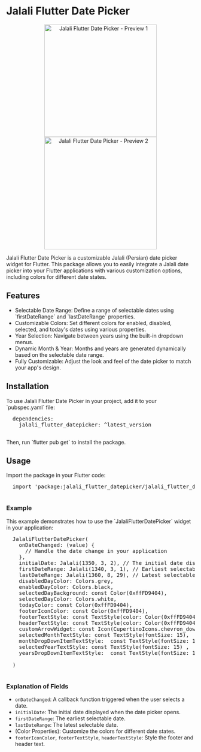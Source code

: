<!DOCTYPE html>
<html lang="en">
<head>
  <meta charset="UTF-8">
  <meta name="viewport" content="width=device-width, initial-scale=1.0">
</head>
<body>
  <h1>Jalali Flutter Date Picker</h1>

  <p align="center">
    <img src="https://imgurl.ir/uploads/l001167_1.jpg" width="300" alt="Jalali Flutter Date Picker - Preview 1" />
    <img src="https://imgurl.ir/uploads/t60130_2.jpg" width="300" alt="Jalali Flutter Date Picker - Preview 2" />
  </p>

  <p>Jalali Flutter Date Picker is a customizable Jalali (Persian) date picker widget for Flutter. This package allows you to easily integrate a Jalali date picker into your Flutter applications with various customization options, including colors for different date states.</p>

<h2>Features</h2>

  <ul>
    <li>Selectable Date Range: Define a range of selectable dates using `firstDateRange` and `lastDateRange` properties.</li>
    <li>Customizable Colors: Set different colors for enabled, disabled, selected, and today's dates using various properties.</li>
    <li>Year Selection: Navigate between years using the built-in dropdown menus.</li>
    <li>Dynamic Month & Year: Months and years are generated dynamically based on the selectable date range.</li>
    <li>Fully Customizable: Adjust the look and feel of the date picker to match your app's design.</li>
  </ul>

<h2>Installation</h2>

  <p>To use Jalali Flutter Date Picker in your project, add it to your `pubspec.yaml` file:</p>

  <pre>
  dependencies:
    jalali_flutter_datepicker: ^latest_version
  </pre>

  <p>Then, run `flutter pub get` to install the package.</p>

<h2>Usage</h2>

  <p>Import the package in your Flutter code:</p>

  <pre>
  import 'package:jalali_flutter_datepicker/jalali_flutter_datepicker.dart';
  </pre>

<h3>Example</h3>

  <p>This example demonstrates how to use the `JalaliFlutterDatePicker` widget in your application:</p>

  <pre>
  JalaliFlutterDatePicker(
    onDateChanged: (value) {
      // Handle the date change in your application
    },
    initialDate: Jalali(1350, 3, 2), // The initial date displayed
    firstDateRange: Jalali(1340, 3, 1), // Earliest selectable date
    lastDateRange: Jalali(1360, 8, 29), // Latest selectable date
    disabledDayColor: Colors.grey,
    enabledDayColor: Colors.black,
    selectedDayBackground: const Color(0xffFD9404),
    selectedDayColor: Colors.white,
    todayColor: const Color(0xffFD9404),
    footerIconColor: const Color(0xffFD9404),
    footerTextStyle: const TextStyle(color: Color(0xffFD9404), fontSize: 12),
    headerTextStyle: const TextStyle(color: Color(0xffFD9404)),
    customArrowWidget: const Icon(CupertinoIcons.chevron_down),
    selectedMonthTextStyle: const TextStyle(fontSize: 15),
    monthDropDownItemTextStyle:  const TextStyle(fontSize: 14),
    selectedYearTextStyle: const TextStyle(fontSize: 15) ,
    yearsDropDownItemTextStyle:  const TextStyle(fontSize: 14),

  )
  </pre>

<h3>Explanation of Fields</h3>

  <ul>
    <li><code>onDateChanged</code>: A callback function triggered when the user selects a date.</li>
    <li><code>initialDate</code>: The initial date displayed when the date picker opens.</li>
    <li><code>firstDateRange</code>: The earliest selectable date.</li>
    <li><code>lastDateRange</code>: The latest selectable date.</li>
    <li>(Color Properties): Customize the colors for different date states.</li>
    <li><code>footerIconColor</code>, <code>footerTextStyle</code>, <code>headerTextStyle</code>: Style the footer and header text.</li>
  </ul>
</body>
</html>
